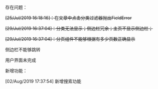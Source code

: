 存在问题：

<del>[25/Jul/2019 16:18:16]：在文章中点击分类过滤器抛出FieldError</del>


<del>[29/Jul/2019 16:37:04]：分类无法显示；侧边栏冗余；主页不显示侧边栏；</del>

<del>[29/Jul/2019 16:37:04]：分页组件不能够根据有多少页数正确显示</del>

侧边栏不能够跳转

用户界面未完成

新增功能：

[02/Aug/2019 17:37:54]  新增搜索功能